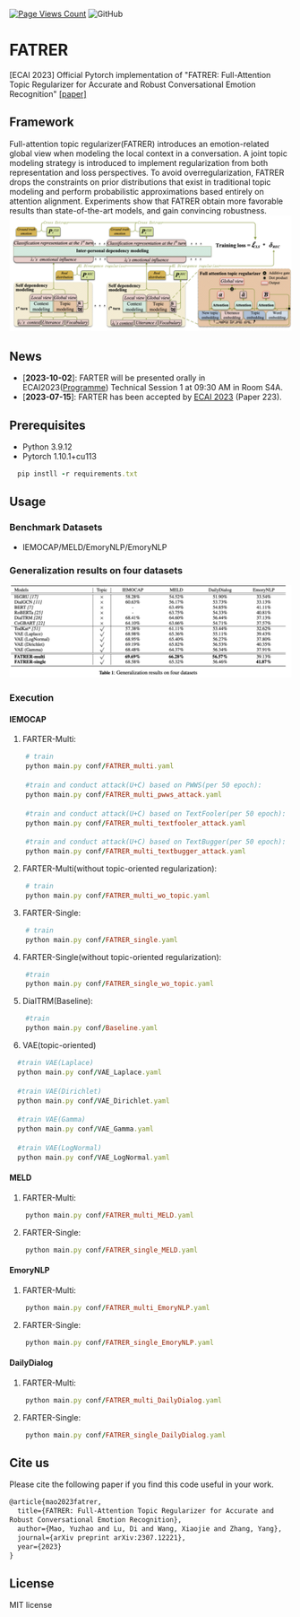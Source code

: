 [![Page Views Count](https://badges.toozhao.com/badges/01H6DP5J9EN57TWX753KQ0MR83/blue.svg)](https://badges.toozhao.com/stats/01H6DP5J9EN57TWX753KQ0MR83 "Get your own page views count badge on badges.toozhao.com")  ![GitHub](https://img.shields.io/github/license/ludybupt/FATRER?style=flat-square)
# FATRER
[ECAI 2023] Official Pytorch implementation of "FATRER: Full-Attention Topic Regularizer for Accurate and Robust Conversational Emotion Recognition" [[paper]](https://arxiv.org/abs/2307.12221) 
## Framework
Full-attention topic regularizer(FATRER) introduces an emotion-related
global view when modeling the local context in a conversation. A
joint topic modeling strategy is introduced to implement regularization from both representation and loss perspectives. To avoid overregularization, FATRER drops the constraints on prior distributions that exist in traditional topic modeling and perform probabilistic approximations based entirely on attention alignment. Experiments show
that FATRER obtain more favorable results than state-of-the-art
models, and gain convincing robustness.
![fater_demo](./images/demo.png)
## News
- [**2023-10-02**]: FARTER will be presented orally in ECAI2023([Programme](https://ecai2023.eu/programm)) Technical Session 1 at 09:30 AM in Room S4A.
- [**2023-07-15**]: FARTER has been accepted by [ECAI 2023](https://ecai2023.eu/acceptedpapers) (Paper 223).

## Prerequisites
- Python 3.9.12
- Pytorch 1.10.1+cu113
``` ruby
  pip instll -r requirements.txt
```
## Usage
### Benchmark Datasets
- IEMOCAP/MELD/EmoryNLP/EmoryNLP
###  Generalization results on four datasets
![fater_demo](./images/table1.png)
###  Execution
#### IEMOCAP
1. FARTER-Multi: 
``` ruby
    # train
    python main.py conf/FATRER_multi.yaml

    #train and conduct attack(U+C) based on PWWS(per 50 epoch):
    python main.py conf/FATRER_multi_pwws_attack.yaml

    #train and conduct attack(U+C) based on TextFooler(per 50 epoch):
    python main.py conf/FATRER_multi_textfooler_attack.yaml

    #train and conduct attack(U+C) based on TextBugger(per 50 epoch):
    python main.py conf/FATRER_multi_textbugger_attack.yaml
```
2. FARTER-Multi(without topic-oriented regularization):
``` ruby
    # train
    python main.py conf/FATRER_multi_wo_topic.yaml
```
3. FARTER-Single: 
``` ruby
    # train
    python main.py conf/FATRER_single.yaml
``` 
4. FARTER-Single(without topic-oriented regularization): 
``` ruby
    #train
    python main.py conf/FATRER_single_wo_topic.yaml
``` 
5. DialTRM(Baseline): 
``` ruby
    #train
    python main.py conf/Baseline.yaml
``` 
6. VAE(topic-oriented)
``` ruby
  #train VAE(Laplace)
  python main.py conf/VAE_Laplace.yaml

  #train VAE(Dirichlet)
  python main.py conf/VAE_Dirichlet.yaml

  #train VAE(Gamma)
  python main.py conf/VAE_Gamma.yaml

  #train VAE(LogNormal)
  python main.py conf/VAE_LogNormal.yaml
``` 
#### MELD
1. FARTER-Multi: 
``` ruby
    python main.py conf/FATRER_multi_MELD.yaml
``` 
2. FARTER-Single: 
``` ruby
    python main.py conf/FATRER_single_MELD.yaml
``` 
#### EmoryNLP
1. FARTER-Multi: 
``` ruby
    python main.py conf/FATRER_multi_EmoryNLP.yaml
```
2. FARTER-Single: 
``` ruby
    python main.py conf/FATRER_single_EmoryNLP.yaml
```

#### DailyDialog
1. FARTER-Multi: 
``` ruby
    python main.py conf/FATRER_multi_DailyDialog.yaml
```
2. FARTER-Single: 
``` ruby
    python main.py conf/FATRER_single_DailyDialog.yaml
```
## Cite us
Please cite the following paper if you find this code useful in your work.
```
@article{mao2023fatrer,
  title={FATRER: Full-Attention Topic Regularizer for Accurate and Robust Conversational Emotion Recognition},
  author={Mao, Yuzhao and Lu, Di and Wang, Xiaojie and Zhang, Yang},
  journal={arXiv preprint arXiv:2307.12221},
  year={2023}
}
```

## License
MIT license

